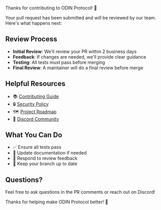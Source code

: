 Thanks for contributing to ODIN Protocol! 🎉

Your pull request has been submitted and will be reviewed by our team. Here's what happens next:

## Review Process
- **Initial Review**: We'll review your PR within 2 business days
- **Feedback**: If changes are needed, we'll provide clear guidance
- **Testing**: All tests must pass before merging
- **Final Review**: A maintainer will do a final review before merge

## Helpful Resources
- 📚 [Contributing Guide](../CONTRIBUTING.md)
- 🔒 [Security Policy](../SECURITY.md)
- 🗺️ [Project Roadmap](../ROADMAP.md)
- 💬 [Discord Community](https://discord.gg/odin-protocol)

## What You Can Do
- ✅ Ensure all tests pass
- 📝 Update documentation if needed
- 💬 Respond to review feedback
- 🔄 Keep your branch up to date

## Questions?
Feel free to ask questions in the PR comments or reach out on Discord!

Thanks for helping make ODIN Protocol better! 🚀
